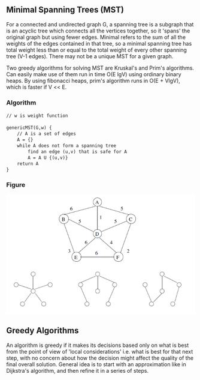 ## Minimal Spanning Trees (MST)

For a connected and undirected graph G, a spanning tree is a subgraph that is an acyclic tree which connects all the vertices together, so it 'spans' the original graph but using fewer edges. Minimal refers to the sum of all the weights of the edges contained in that tree, so a minimal spanning tree has total weight less than or equal to the total weight of every other spanning tree (V-1 edges). There may not be a unique MST for a given graph.

Two greedy algorithms for solving MST are Kruskal's and Prim's algorithms. Can easily make use of them run in time O(E lgV) using ordinary binary heaps. By using fibonacci heaps, prim's algorithm runs in O(E + VlgV), which is faster if V << E.

### Algorithm

```
// w is weight function

genericMST(G,w) {
    // A is a set of edges
    A = {}
    while A does not form a spanning tree
        find an edge (u,v) that is safe for A
        A = A U {(u,v)}
    return A
}
```

### Figure

<img src="../../../assets/MST.PNG">

## Greedy Algorithms

An algorithm is greedy if it makes its decisions based only on what is best from the point of view of 'local considerations' i.e. what is best for that next step, with no concern about how the decision might affect the quality of the final overall solution. General idea is to start with an approximation like in Dijkstra's algorithm, and then refine it in a series of steps.

